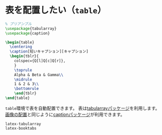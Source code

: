 # 表を配置したい（`table`）

```latex
% プリアンブル
\usepackage{tabularray}
\usepackage{caption}

\begin{table}
  \centering
  \caption[短いキャプション][キャプション]
  \begin{tblr}{
    colspec={Q[l]Q[c]Q[r]},
    }
    \toprule
    Alpha & Beta & Gamma\\
    \midrule
    1 & 2 & 3\\
    \bottomrule
    \end{tblr}
\end{table}
```

`table`環境で表を自動配置できます。
表は[tabularrayパッケージ](./latex-tabularray.md)を利用します。
[画像の配置](./latex-figure.md)と同じように[captionパッケージ](./latex-caption.md)が利用できます。

```{toctree}
latex-tabularray
latex-booktabs
```
